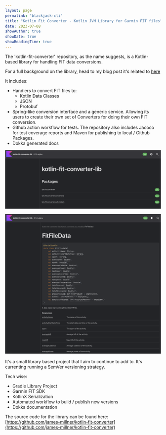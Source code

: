 ```yaml
---
layout: page
permalink: "blackjack-cli"
title: "Kotlin Fit Converter - Kotlin JVM Library for Garmin FIT files"
date: 2023-07-08
showAuthor: true
showDate: true
showReadingTime: true
---
```


The 'kotlin-fit-converter' repository, as the name suggests, is a Kotlin-based library for handling FIT data conversions. 

For a full background on the library, head to my blog post it's related to [here](/blog/2023/07/08/all-things-fit-%EF%B8%8F/)

It includes:

* Handlers to convert FIT files to:
  * Kotlin Data Classes
  * JSON
  * Protobuf
* Spring-like conversion interface and a generic service. Allowing its users to create their own set of Converters for doing their own FIT conversion.
* Github action workflow for tests. The repository also includes Jacoco for test coverage reports and Maven for publishing to local / Github Packages.
* Dokka generated docs

![Docs Home](dokka-docs-home.png "Dokka Home Page")

![Example](dokka-docs-dataclass.png "Example data class documentation")
 
It's a small library based project that I aim to continue to add to. It's currenting running a SemVer versioning strategy. 

Tech wise:

* Gradle Library Project
* Garmin FIT SDK 
* KotlinX Serialization
* Automated workflow to build / publish new versions
* Dokka documentation 

The source code for the library can be found here: [https://github.com/james-millner/kotlin-fit-converter](https://github.com/james-millner/kotlin-fit-converter)
